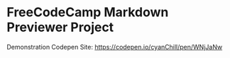# FreeCodeCamp Markdown Previewer Project

Demonstration Codepen Site: https://codepen.io/cyanChill/pen/WNjJaNw
